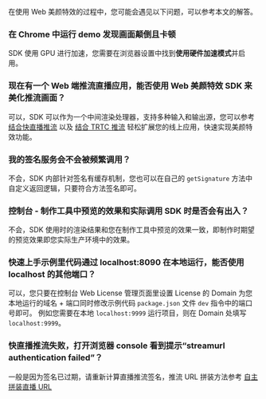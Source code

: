 在使用 Web 美颜特效的过程中，您可能会遇见以下问题，可以参考本文的解答。

[](id:q1)
### 在 Chrome 中运行 demo 发现画面颠倒且卡顿
SDK 使用 GPU 进行加速，您需要在浏览器设置中找到**使用硬件加速模式**并启用。

[](id:q2)
### 现在有一个 Web 端推流直播应用，能否使用 Web 美颜特效 SDK 来美化推流画面？
可以，SDK 可以作为一个中间渲染处理器，支持多种输入和输出源，您可以参考 [结合快直播推流](https://tcloud-doc.isd.com/document/product/616/71373?!preview&!editLang=zh) 以及 [结合 TRTC 推流](https://tcloud-doc.isd.com/document/product/616/71374?!preview&!editLang=zh) 轻松扩展您的线上应用，快速实现美颜特效功能。

[](id:q3)
### 我的签名服务会不会被频繁调用？
不会，SDK 内部针对签名有缓存机制，您也可以在自己的 `getSignature` 方法中自定义返回逻辑，只要符合方法签名即可。

[](id:q4)
### 控制台 - 制作工具中预览的效果和实际调用 SDK 时是否会有出入？
不会，SDK 使用时的渲染结果和您在制作工具中预览的效果一致，即制作时期望的预览效果即您实际生产环境中的效果。

[](id:q5)
### 快速上手示例里代码通过 localhost:8090 在本地运行，能否使用 localhost 的其他端口？

可以，您只要在控制台 Web License 管理页面里设置 License 的 Domain 为您本地运行的域名 + 端口同时修改示例代码 `package.json` 文件 `dev` 指令中的端口号即可。
例如您需要在本地 `localhost:9999` 运行项目，则在 Domain 处填写 `localhost:9999`。

[](id:q6)
### 快直播推流失败，打开浏览器 console 看到提示“streamurl authentication failed”？
一般是因为签名已过期，请重新计算直播推流签名，推流 URL 拼装方法参考 [自主拼装直播 URL](https://cloud.tencent.com/document/product/267/32720)
